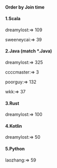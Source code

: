 #### Order by Join time
#### 1.Scala
dreamylost:=> 109

sweeneycai:=> 39

#### 2.Java (match *.Java)
dreamylost:=> 325

ccccmaster:=> 3

poorguy:=> 132

wkk:=> 37

#### 3.Rust
dreamylost:=> 100

#### 4.Kotlin
dreamylost:=> 50

#### 5.Python
laozhang:=> 59

